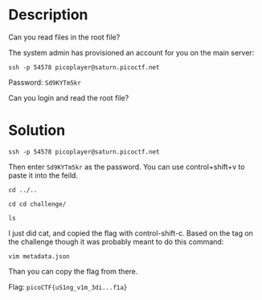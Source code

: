 # Description

Can you read files in the root file? 

The system admin has provisioned an account for you on the main server: 

```ssh -p 54578 picoplayer@saturn.picoctf.net```

Password: ```Sd9KYTm5kr```

Can you login and read the root file?

# Solution

```ssh -p 54578 picoplayer@saturn.picoctf.net```

Then enter ```Sd9KYTm5kr``` as the password. You can use control+shift+v to paste it into the feild. 

```cd ../..```

```cd cd challenge/```

```ls```

I just did cat, and copied the flag with control-shift-c. Based on the tag on the challenge though it was probably meant to do this command:

```vim metadata.json```

Than you can copy the flag from there.

Flag: ```picoCTF{uS1ng_v1m_3di...f1a}```

